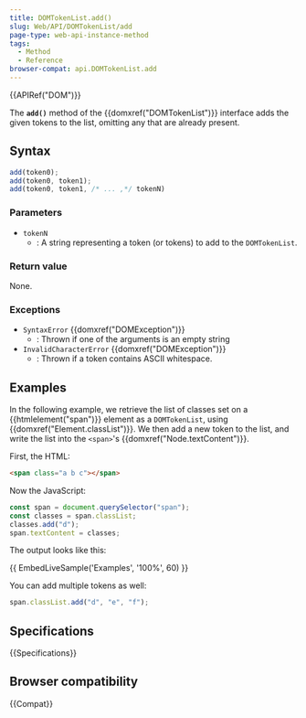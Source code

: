 ```yaml
---
title: DOMTokenList.add()
slug: Web/API/DOMTokenList/add
page-type: web-api-instance-method
tags:
  - Method
  - Reference
browser-compat: api.DOMTokenList.add
---
```

{{APIRef("DOM")}}

The **`add()`** method of the {{domxref("DOMTokenList")}} interface adds the given tokens to the list, omitting any that are already present.

## Syntax

```js
add(token0);
add(token0, token1);
add(token0, token1, /* ... ,*/ tokenN)
```

### Parameters

- `tokenN`
  - : A string representing a token (or tokens) to add to the `DOMTokenList`.

### Return value

None.

### Exceptions

- `SyntaxError` {{domxref("DOMException")}}
  - : Thrown if one of the arguments is an empty string
- `InvalidCharacterError` {{domxref("DOMException")}}
  - : Thrown if a token contains ASCII whitespace.

## Examples

In the following example, we retrieve the list of classes set on a {{htmlelement("span")}} element as a `DOMTokenList`, using {{domxref("Element.classList")}}.
We then add a new token to the list, and write the list into the `<span>`'s {{domxref("Node.textContent")}}.

First, the HTML:

```html
<span class="a b c"></span>
```

Now the JavaScript:

```js
const span = document.querySelector("span");
const classes = span.classList;
classes.add("d");
span.textContent = classes;
```

The output looks like this:

{{ EmbedLiveSample('Examples', '100%', 60) }}

You can add multiple tokens as well:

```js
span.classList.add("d", "e", "f");
```

## Specifications

{{Specifications}}

## Browser compatibility

{{Compat}}
